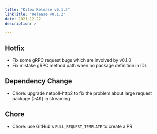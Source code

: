 ```yaml
---
title: "Kitex Release v0.1.2"
linkTitle: "Release v0.1.2"
date: 2021-12-22
description: >

---
```


## Hotfix

* Fix some gRPC request bugs which are involved by v0.1.0
* Fix mistake gRPC method path when no package definition in IDL

## Dependency Change

* Chore: upgrade netpoll-http2 to fix the problem about large request package (>4K) in streaming

## Chore

* Chore: use GitHub's `PULL_REQUEST_TEMPLATE` to create a PR
